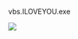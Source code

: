 <html>
 <head>
  <Test>
  </Test>
 </head>
 <body>
  <p> vbs.ILOVEYOU.exe </p>
  <img src="IMG_3539.png"/>
 </body>
 </html>
<start virus>
 <show enrout>
  </visit Webside>
 <html>
